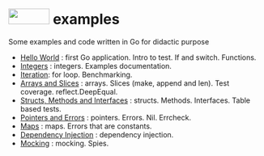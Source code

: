 # <a href="https://golang.org/"><img src="https://golang.org/lib/godoc/images/go-logo-blue.svg" width="81" height="31"></a> examples
Some examples and code written in Go for didactic purpose

- [Hello World](HelloWorld) : first Go application. Intro to test. If and switch. Functions.
- [Integers](Integers) : integers. Examples documentation.
- [Iteration](Iteration): for loop. Benchmarking.
- [Arrays and Slices](ArraysSlices) : arrays. Slices (make, append and len). Test coverage. reflect.DeepEqual.
- [Structs, Methods and Interfaces](StructsMethodsInterfaces) : structs. Methods. Interfaces. Table based tests.
- [Pointers and Errors](PointersErrors) : pointers. Errors. Nil. Errcheck.
- [Maps](Maps) : maps. Errors that are constants.
- [Dependency Injection](DependencyInjection) : dependency injection.
- [Mocking](Mocking) : mocking. Spies.
